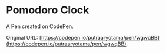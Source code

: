 # Pomodoro Clock

A Pen created on CodePen.

Original URL: [https://codepen.io/putraaryotama/pen/wgwqBB](https://codepen.io/putraaryotama/pen/wgwqBB).

